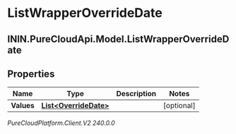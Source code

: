 # ListWrapperOverrideDate

## ININ.PureCloudApi.Model.ListWrapperOverrideDate

## Properties

|Name | Type | Description | Notes|
|------------ | ------------- | ------------- | -------------|
| **Values** | [**List&lt;OverrideDate&gt;**](OverrideDate) |  | [optional] |



_PureCloudPlatform.Client.V2 240.0.0_
